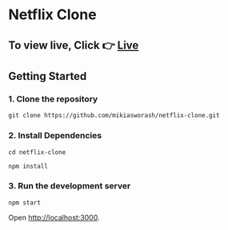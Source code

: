 # Netflix Clone

## To view live, Click 👉 [Live ](https://netflix-clone-5e48ad.netlify.app/)

## Getting Started

### 1. Clone the repository

```
git clone https://github.com/mikiasworash/netflix-clone.git
```

### 2. Install Dependencies

```
cd netflix-clone

npm install
```

### 3. Run the development server

```
npm start
```

Open [http://localhost:3000](http://localhost:3000).
